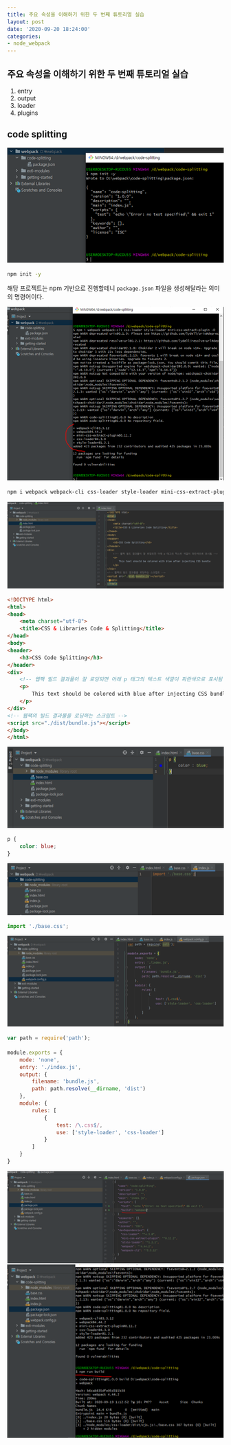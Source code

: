 ```yaml
---
title: 주요 속성을 이해하기 위한 두 번째 튜토리얼 실습
layout: post
date: '2020-09-20 18:24:00'
categories:
- node_webpack
---
```


## 주요 속성을 이해하기 위한 두 번째 튜토리얼 실습

1. entry
2. output
3. loader
4. plugins

## code splitting

![](/static/img/node/webpack/image49.png)

```bash
npm init -y
```

해당 프로젝트는 npm 기반으로 진행할테니 `package.json` 파일을 생성해달라는 의미의 명령어이다.

![](/static/img/node/webpack/image50.png)

```bash
npm i webpack webpack-cli css-loader style-loader mini-css-extract-plugin –D
```

![](/static/img/node/webpack/image51.png)

```html
<!DOCTYPE html>
<html>
<head>
    <meta charset="utf-8">
    <title>CSS & Libraries Code & Splitting</title>
</head>
<body>
<header>
    <h3>CSS Code Splitting</h3>
</header>
<div>
    <!-- 웹팩 빌드 결과물이 잘 로딩되면 아래 p 태그의 텍스트 색깔이 파란색으로 표시됨 -->
    <p>
        This text should be colored with blue after injecting CSS bundle
    </p>
</div>
<!-- 웹팩의 빌드 결과물을 로딩하는 스크립트 -->
<script src="./dist/bundle.js"></script>
</body>
</html>
```

![](/static/img/node/webpack/image52.png)

```css
p {
    color: blue;
}
```

![](/static/img/node/webpack/image53.png)

```javascript
import './base.css';
```

![](/static/img/node/webpack/image54.png)

```javascript
var path = require('path');

module.exports = {
    mode: 'none',
    entry: './index.js',
    output: {
        filename: 'bundle.js',
        path: path.resolve(__dirname, 'dist')
    },
    module: {
        rules: [
            {
                test: /\.css$/,
                use: ['style-loader', 'css-loader']
            }
        ]
    }
}
```

![](/static/img/node/webpack/image55.png)
![](/static/img/node/webpack/image56.png)

